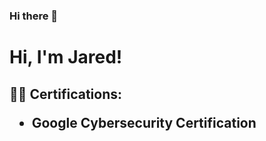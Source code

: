 ### Hi there 👋 <h1>Hi, I'm Jared! <br/>

<h2>👨‍💻 Certifications:

- <b> Google Cybersecurity Certification
